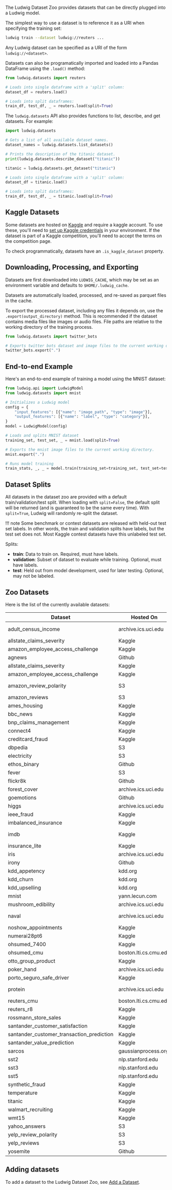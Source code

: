 The Ludwig Dataset Zoo provides datasets that can be directly plugged into a Ludwig model.

The simplest way to use a dataset is to reference it as a URI when specifying the training set:

```bash
ludwig train --dataset ludwig://reuters ...
```

Any Ludwig dataset can be specified as a URI of the form `ludwig://<dataset>`.

Datasets can also be programatically imported and loaded into a Pandas DataFrame using the `.load()` method:

```python
from ludwig.datasets import reuters

# Loads into single dataframe with a 'split' column:
dataset_df = reuters.load()

# Loads into split dataframes:
train_df, test_df, _ = reuters.load(split=True)
```

The `ludwig.datasets` API also provides functions to list, describe, and get datasets.  For example:

```python
import ludwig.datasets

# Gets a list of all available dataset names.
dataset_names = ludwig.datasets.list_datasets()

# Prints the description of the titanic dataset.
print(ludwig.datasets.describe_dataset("titanic"))

titanic = ludwig.datasets.get_dataset("titanic")

# Loads into single dataframe with a 'split' column:
dataset_df = titanic.load()

# Loads into split dataframes:
train_df, test_df, _ = titanic.load(split=True)
```

## Kaggle Datasets

Some datasets are hosted on [Kaggle](https://www.kaggle.com) and require a kaggle account. To use these, you'll need to
[set up Kaggle credentials](https://www.kaggle.com/docs/api) in your environment. If the dataset is part of a Kaggle
competition, you'll need to accept the terms on the competition page.

To check programmatically, datasets have an `.is_kaggle_dataset` property.

## Downloading, Processing, and Exporting

Datasets are first downloaded into `LUDWIG_CACHE`, which may be set as an environment variable and defaults to
`$HOME/.ludwig_cache`.

Datasets are automatically loaded, processed, and re-saved as parquet files in the cache.

To export the processed dataset, including any files it depends on, use the `.export(output_directory)` method. This
is recommended if the dataset contains media files like images or audio files. File paths are relative to the working
directory of the training process.

```python
from ludwig.datasets import twitter_bots

# Exports twitter bots dataset and image files to the current working directory.
twitter_bots.export(".")
```

## End-to-end Example

Here's an end-to-end example of training a model using the MNIST dataset:

```python
from ludwig.api import LudwigModel
from ludwig.datasets import mnist

# Initializes a Ludwig model
config = {
    "input_features": [{"name": "image_path", "type": "image"}],
    "output_features": [{"name": "label", "type": "category"}],
}
model = LudwigModel(config)

# Loads and splits MNIST dataset
training_set, test_set, _ = mnist.load(split=True)

# Exports the mnist image files to the current working directory.
mnist.export(".")

# Runs model training
train_stats, _, _ = model.train(training_set=training_set, test_set=test_set, model_name="mnist_model")
```

## Dataset Splits

All datasets in the dataset zoo are provided with a default train/validation/test split. When loading with
`split=False`, the default split will be returned (and is guaranteed to be the same every time). With `split=True`,
Ludwig will randomly re-split the dataset.

!!! note
    Some benchmark or contest datasets are released with held-out test set labels. In other words, the train and
    validation splits have labels, but the test set does not. Most Kaggle contest datasets have this unlabeled test set.

Splits:

- **train**: Data to train on. Required, must have labels.
- **validation**: Subset of dataset to evaluate while training. Optional, must have labels.
- **test**: Held out from model development, used for later testing. Optional, may not be labeled.

## Zoo Datasets

Here is the list of the currently available datasets:

| Dataset                                   | Hosted On             | Description                                                                                      |
| ----------------------------------------- | --------------------- | ------------------------------------------------------------------------------------------------ |
| adult_census_income                       | archive.ics.uci.edu   | <https://archive.ics.uci.edu/ml/datasets/adult>. Whether a person makes over $50K a year or not. |
| allstate_claims_severity                  | Kaggle                | <https://www.kaggle.com/c/allstate-claims-severity>                                              |
| amazon_employee_access_challenge          | Kaggle                | <https://www.kaggle.com/c/amazon-employee-access-challenge>                                      |
| agnews                                    | Github                | <https://search.r-project.org/CRAN/refmans/textdata/html/dataset_ag_news.html>                   |
| allstate_claims_severity                  | Kaggle                | <https://www.kaggle.com/c/allstate-claims-severity>                                              |
| amazon_employee_access_challenge          | Kaggle                | <https://www.kaggle.com/c/amazon-employee-access-challenge>                                      |
| amazon_review_polarity                    | S3                    | <https://paperswithcode.com/sota/sentiment-analysis-on-amazon-review-polarity>                   |
| amazon_reviews                            | S3                    | <https://s3.amazonaws.com/amazon-reviews-pds/readme.html>                                        |
| ames_housing                              | Kaggle                | <https://www.kaggle.com/c/ames-housing-data>                                                     |
| bbc_news                                  | Kaggle                | <https://www.kaggle.com/c/learn-ai-bbc>                                                          |
| bnp_claims_management                     | Kaggle                | <https://www.kaggle.com/c/bnp-paribas-cardif-claims-management>                                  |
| connect4                                  | Kaggle                | <https://www.kaggle.com/c/connectx/discussion/124397>                                            |
| creditcard_fraud                          | Kaggle                | <https://www.kaggle.com/datasets/mlg-ulb/creditcardfraud>                                        |
| dbpedia                                   | S3                    | <https://paperswithcode.com/dataset/dbpedia>                                                     |
| electricity                               | S3                    | Predict electricity demand from day of week and outside temperature.                             |
| ethos_binary                              | Github                | <https://github.com/huggingface/datasets/blob/master/datasets/ethos/README.md>                   |
| fever                                     | S3                    | <https://arxiv.org/abs/1803.05355>                                                               |
| flickr8k                                  | Github                | <https://www.kaggle.com/adityajn105/flickr8k>                                                    |
| forest_cover                              | archive.ics.uci.edu   | <https://archive.ics.uci.edu/ml/datasets/covertype>                                              |
| goemotions                                | Github                | <https://arxiv.org/abs/2005.00547>                                                               |
| higgs                                     | archive.ics.uci.edu   | <https://archive.ics.uci.edu/ml/datasets/HIGGS>                                                  |
| ieee_fraud                                | Kaggle                | <https://www.kaggle.com/c/ieee-fraud-detection>                                                  |
| imbalanced_insurance                      | Kaggle                | <https://www.kaggle.com/datasets/arashnic/imbalanced-data-practice>                              |
| imdb                                      | Kaggle                | <https://www.kaggle.com/datasets/lakshmi25npathi/imdb-dataset-of-50k-movie-reviews>              |
| insurance_lite                            | Kaggle                | <https://www.kaggle.com/infernape/fast-furious-and-insured>                                      |
| iris                                      | archive.ics.uci.edu   | <https://archive.ics.uci.edu/ml/datasets/iris>                                                   |
| irony                                     | Github                | <https://github.com/bwallace/ACL-2014-irony>                                                     |
| kdd_appetency                             | kdd.org               | <https://www.kdd.org/kdd-cup/view/kdd-cup-2009/Data>                                             |
| kdd_churn                                 | kdd.org               | <https://www.kdd.org/kdd-cup/view/kdd-cup-2009/Data>                                             |
| kdd_upselling                             | kdd.org               | <https://www.kdd.org/kdd-cup/view/kdd-cup-2009/Data>                                             |
| mnist                                     | yann.lecun.com        | <http://yann.lecun.com/exdb/mnist/>                                                              |
| mushroom_edibility                        | archive.ics.uci.edu   | <https://archive.ics.uci.edu/ml/datasets/mushroom>                                               |
| naval                                     | archive.ics.uci.edu   | <https://dataverse.harvard.edu/dataset.xhtml?persistentId=doi:10.7910/DVN/24098>                 |
| noshow_appointments                       | Kaggle                | <https://www.kaggle.com/datasets/joniarroba/noshowappointments>                                  |
| numerai28pt6                              | Kaggle                | <https://www.kaggle.com/numerai/encrypted-stock-market-data-from-numerai>                        |
| ohsumed_7400                              | Kaggle                | <https://www.kaggle.com/datasets/weipengfei/ohr8r52>                                             |
| ohsumed_cmu                               | boston.lti.cs.cmu.edu | <http://boston.lti.cs.cmu.edu/classes/95-865-K/HW/HW2/>                                          |
| otto_group_product                        | Kaggle                | <https://www.kaggle.com/c/otto-group-product-classification-challenge>                           |
| poker_hand                                | archive.ics.uci.edu   | <https://archive.ics.uci.edu/ml/datasets/Poker+Hand>                                             |
| porto_seguro_safe_driver                  | Kaggle                | <https://www.kaggle.com/c/porto-seguro-safe-driver-prediction>                                   |
| protein                                   | archive.ics.uci.edu   | <https://bmcbioinformatics.biomedcentral.com/articles/10.1186/s12859-019-2932-0>                 |
| reuters_cmu                               | boston.lti.cs.cmu.edu | <http://boston.lti.cs.cmu.edu/classes/95-865-K/HW/HW2/>                                          |
| reuters_r8                                | Kaggle                | Reuters R8 subset of Reuters 21578 dataset from Kaggle.                                          |
| rossmann_store_sales                      | Kaggle                | <https://www.kaggle.com/c/rossmann-store-sales>                                                  |
| santander_customer_satisfaction           | Kaggle                | <https://www.kaggle.com/c/santander-customer-satisfaction>                                       |
| santander_customer_transaction_prediction | Kaggle                | <https://www.kaggle.com/c/santander-customer-transaction-prediction>                             |
| santander_value_prediction                | Kaggle                | <https://www.kaggle.com/c/santander-value-prediction-challenge>                                  |
| sarcos                                    | gaussianprocess.org   | <http://www.gaussianprocess.org/gpml/data/>                                                      |
| sst2                                      | nlp.stanford.edu      | <https://paperswithcode.com/dataset/sst>                                                         |
| sst3                                      | nlp.stanford.edu      | Merging very negative and negative, and very positive and positive classes.                      |
| sst5                                      | nlp.stanford.edu      | <https://paperswithcode.com/dataset/sst>                                                         |
| synthetic_fraud                           | Kaggle                | <https://www.kaggle.com/ealaxi/paysim1>                                                          |
| temperature                               | Kaggle                | <https://www.kaggle.com/selfishgene/historical-hourly-weather-data>                              |
| titanic                                   | Kaggle                | <https://www.kaggle.com/c/titanic>                                                               |
| walmart_recruiting                        | Kaggle                | <https://www.kaggle.com/c/walmart-recruiting-store-sales-forecasting>                            |
| wmt15                                     | Kaggle                | <https://www.kaggle.com/dhruvildave/en-fr-translation-dataset>                                   |
| yahoo_answers                             | S3                    | Question classification.                                                                         |
| yelp_review_polarity                      | S3                    | <https://www.yelp.com/dataset>. Predict the polarity or sentiment of a yelp review.              |
| yelp_reviews                              | S3                    | <https://www.yelp.com/dataset>                                                                   |
| yosemite                                  | Github                | <https://github.com/ourownstory/neural_prophet> Yosemite temperatures dataset.                   |

## Adding datasets

To add a dataset to the Ludwig Dataset Zoo, see [Add a Dataset](../../../developer_guide/add_a_dataset).
